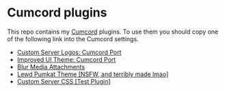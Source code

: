 # Cumcord plugins

This repo contains my [Cumcord](https://github.com/Cumcord/Cumcord/) plugins. To use them you should copy one of the following link into the Cumcord settings.

- [Custom Server Logos: Cumcord Port](https://kckarnige.is-a.dev/cumcord-plugins/serverlogos)
- [Improved UI Theme: Cumcord Port](https://kckarnige.is-a.dev/cumcord-plugins/improvedui)
- [Blur Media Attachments](https://kckarnige.is-a.dev/cumcord-plugins/blur-media)
- [Lewd Pumkat Theme [NSFW, and terribly made lmao]](https://kckarnige.is-a.dev/cumcord-plugins/kck-pumkat)
- [Custom Server CSS [Test Plugin]](https://kckarnige.is-a.dev/cumcord-plugins/servercss-concept)
